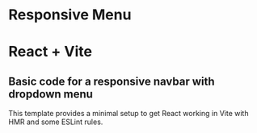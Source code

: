 # Responsive Menu

# React + Vite

## Basic code for a responsive navbar with dropdown menu

This template provides a minimal setup to get React working in Vite with HMR and some ESLint rules.

